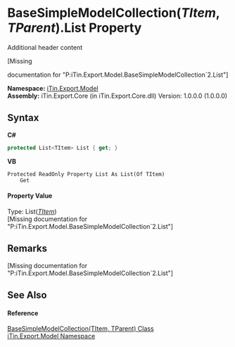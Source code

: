 # BaseSimpleModelCollection(*TItem*, *TParent*).List Property 
Additional header content 

\[Missing <summary> documentation for "P:iTin.Export.Model.BaseSimpleModelCollection`2.List"\]

**Namespace:**&nbsp;<a href="ef57ffcc-e95e-b212-5a46-9aa6f5a3511f">iTin.Export.Model</a><br />**Assembly:**&nbsp;iTin.Export.Core (in iTin.Export.Core.dll) Version: 1.0.0.0 (1.0.0.0)

## Syntax

**C#**<br />
``` C#
protected List<TItem> List { get; }
```

**VB**<br />
``` VB
Protected ReadOnly Property List As List(Of TItem)
	Get
```


#### Property Value
Type: List(<a href="b4adb97a-faa8-dcba-4b06-9f20cda532a6">*TItem*</a>)<br />\[Missing <value> documentation for "P:iTin.Export.Model.BaseSimpleModelCollection`2.List"\]

## Remarks
\[Missing <remarks> documentation for "P:iTin.Export.Model.BaseSimpleModelCollection`2.List"\]

## See Also


#### Reference
<a href="b4adb97a-faa8-dcba-4b06-9f20cda532a6">BaseSimpleModelCollection(TItem, TParent) Class</a><br /><a href="ef57ffcc-e95e-b212-5a46-9aa6f5a3511f">iTin.Export.Model Namespace</a><br />